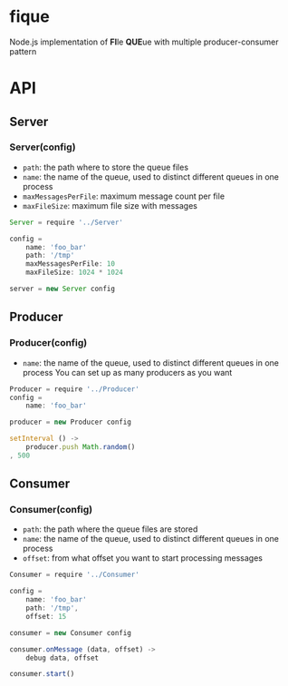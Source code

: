 # fique
Node.js implementation of **FI**le **QUE**ue with multiple producer-consumer pattern

# API
## Server
### Server(config)
* `path`: the path where to store the queue files
* `name`: the name of the queue, used to distinct different queues in one process
* `maxMessagesPerFile`: maximum message count per file
* `maxFileSize`: maximum file size with messages

``` js
Server = require '../Server'

config = 
	name: 'foo_bar'
	path: '/tmp'
	maxMessagesPerFile: 10
	maxFileSize: 1024 * 1024

server = new Server config
```

## Producer
### Producer(config)
* `name`: the name of the queue, used to distinct different queues in one process
You can set up as many producers as you want

``` js
Producer = require '../Producer'
config = 
	name: 'foo_bar'

producer = new Producer config

setInterval () ->
	producer.push Math.random()
, 500
```


## Consumer
### Consumer(config)
* `path`: the path where the queue files are stored
* `name`: the name of the queue, used to distinct different queues in one process
* `offset`: from what offset you want to start processing messages

``` js
Consumer = require '../Consumer'

config = 
	name: 'foo_bar'
	path: '/tmp',
	offset: 15

consumer = new Consumer config

consumer.onMessage (data, offset) ->
	debug data, offset

consumer.start()
```
